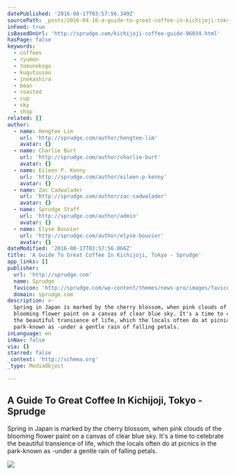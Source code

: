 ```yaml
---
datePublished: '2016-08-17T03:57:56.349Z'
sourcePath: _posts/2016-04-16-a-guide-to-great-coffee-in-kichijoji-tokyo-sprudge.md
inFeed: true
isBasedOnUrl: 'http://sprudge.com/kichijoji-coffee-guide-96034.html'
hasPage: false
keywords:
  - coffees
  - ryumon
  - tomunekogo
  - kugutsusou
  - inokashira
  - bean
  - roasted
  - cup
  - sky
  - shop
related: []
author:
  - name: Hengtee Lim
    url: 'http://sprudge.com/author/hengtee-lim'
    avatar: {}
  - name: Charlie Burt
    url: 'http://sprudge.com/author/charlie-burt'
    avatar: {}
  - name: Eileen P. Kenny
    url: 'http://sprudge.com/author/eileen-p-kenny'
    avatar: {}
  - name: Zac Cadwalader
    url: 'http://sprudge.com/author/zac-cadwalader'
    avatar: {}
  - name: Sprudge Staff
    url: 'http://sprudge.com/author/admin'
    avatar: {}
  - name: Elyse Bouvier
    url: 'http://sprudge.com/author/elyse-bouvier'
    avatar: {}
dateModified: '2016-08-17T03:57:56.066Z'
title: 'A Guide To Great Coffee In Kichijoji, Tokyo - Sprudge'
app_links: []
publisher:
  url: 'http://sprudge.com'
  name: Sprudge
  favicon: 'http://sprudge.com/wp-content/themes/news-pro/images/favicon.ico'
  domain: sprudge.com
description: >-
  Spring in Japan is marked by the cherry blossom, when pink clouds of the
  blooming flower paint on a canvas of clear blue sky. It's a time to celebrate
  the beautiful transience of life, which the locals often do at picnics in the
  park-known as -under a gentle rain of falling petals.
inLanguage: en
inNav: false
via: {}
starred: false
_context: 'http://schema.org'
_type: MediaObject

---
```

<article style=""><h1>A Guide To Great Coffee In Kichijoji, Tokyo - Sprudge</h1><p>Spring in Japan is marked by the cherry blossom, when pink clouds of the blooming flower paint on a canvas of clear blue sky. It's a time to celebrate the beautiful transience of life, which the locals often do at picnics in the park-known as -under a gentle rain of falling petals.</p><img src="http://sprudge.com/wp-content/uploads/2016/03/Sprudge-KichijojiGuide-HengteeLim-21_Kichijoji_Zenon.jpg" /></article>